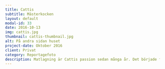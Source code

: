 ```yaml
---
title: Cattis
subtitle: Mästerkocken
layout: default
modal-id: 33
date: 2016-10-13
img: cattis.jpg
thumbnail: cattis-thumbnail.jpg
alt: På andra sidan huset
project-date: Oktober 2016
client: Privat
category: Reportagefoto
description: Matlagning är Cattis passion sedan många år. Det började förmodligen då hon som åttaåring konkurrerade med sina två systrar om den ensamstående mammans uppmärksamhet. I köket, med ett varsitt förkläde, fick mor och dotter kvalitetstid tillsammans. Cattis älskar sitt kök – induktionsspisen med tre ugnsutrymmen, alla skåp och lådor, takfönstren med dess ljusinsläpp och köksön kring vilken vänner kan vänta med ett glas i handen medan Cattis gör färdigt maten. Även matsalsbordet några meter bort, precis bredvid vinkylen, inbjuder inbjudna att prata genom dofterna från spisen. Rummets främsta krydda är nog ändå Thermomixen som är navet i all Cattis matlagning. Hon har gått ett flertal matlagningskurser, varav en för yrkeskockar. Men även om hon vill utvecklas så har ambitionen aldrig varit att jobba i ett kök. Matlagningen är och förblir en passion. Nuförtiden lagar hon mat i sällskap av sonen Xavier. Det kanske är där, på mammas höft, som han i efterhand kommer att definiera som startskottet för sitt eget matintresse.
---
```


